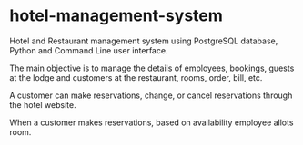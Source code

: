# hotel-management-system
Hotel and Restaurant management system using PostgreSQL database, Python and Command Line user interface.

The main objective is to manage the details of employees, bookings, guests at the lodge and customers at the restaurant, rooms, order, bill, etc. 

A customer can make reservations, change, or cancel reservations through the hotel website. 

When a customer makes reservations, based on availability employee allots room. 
